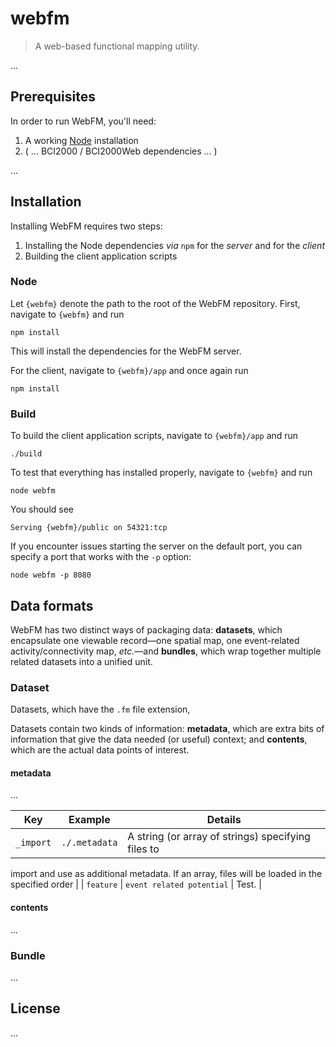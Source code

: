 # webfm

> A web-based functional mapping utility.

...

## Prerequisites

In order to run WebFM, you'll need:

1. A working [Node][node] installation
2. ( ... BCI2000 / BCI2000Web dependencies ... )

...

## Installation

Installing WebFM requires two steps:

1. Installing the Node dependencies *via* `npm` for the *server* and for the
   *client*
2. Building the client application scripts

### Node

Let `{webfm}` denote the path to the root of the WebFM repository. First, navigate to `{webfm}` and run

```
npm install
```

This will install the dependencies for the WebFM server.

For the client, navigate to `{webfm}/app` and once again run

```
npm install
```

### Build

To build the client application scripts, navigate to `{webfm}/app` and run

```
./build
```

To test that everything has installed properly, navigate to `{webfm}` and run

```
node webfm
```

You should see

```
Serving {webfm}/public on 54321:tcp
```

If you encounter issues starting the server on the default port, you can
specify a port that works with the `-p` option:

```
node webfm -p 8080
```

## Data formats

WebFM has two distinct ways of packaging data: **datasets**, which encapsulate
one viewable record—one spatial map, one event-related activity/connectivity
map, *etc.*—and **bundles**, which wrap together multiple related datasets
into a unified unit.

### Dataset

Datasets, which have the `.fm` file extension, 

Datasets contain two kinds of information: **metadata**, which are extra bits
of information that give the data needed (or useful) context; and
**contents**, which are the actual data points of interest.

#### metadata

...

| Key | Example | Details |
| --- | --- | --- |
| `_import` | `./.metadata` | A string (or array of strings) specifying files to
import and use as additional metadata. If an array, files will be loaded in
the specified order |
| `feature` | `event related potential` | Test. |


#### contents

...

### Bundle

...


## License

...


[node]: https://nodejs.org/